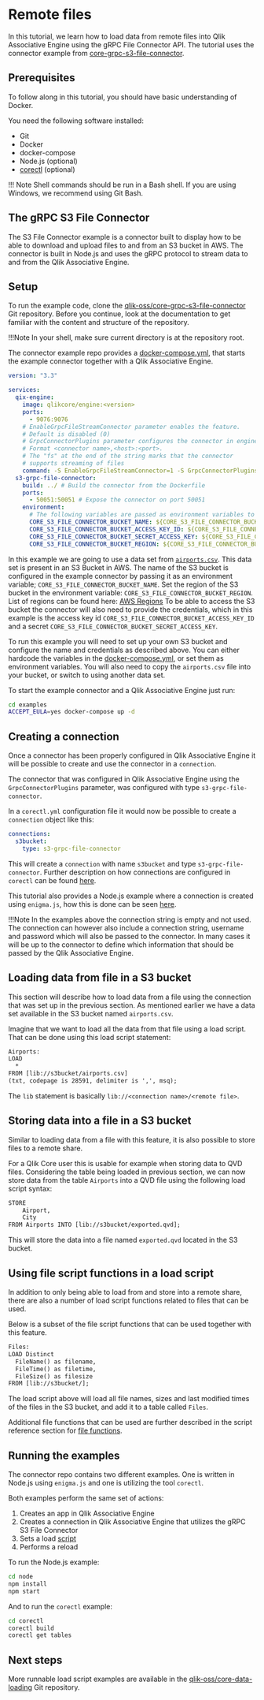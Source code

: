 # Remote files

In this tutorial, we learn how to load data from remote files into Qlik Associative Engine
using the gRPC File Connector API.
The tutorial uses the connector example from [core-grpc-s3-file-connector](https://github.com/qlik-oss/core-grpc-s3-file-connector).

## Prerequisites

To follow along in this tutorial, you should have basic understanding of Docker.

You need the following software installed:

* Git
* Docker
* docker-compose
* Node.js (optional)
* [corectl](https://github.com/qlik-oss/corectl#download) (optional)

!!! Note
    Shell commands should be run in a Bash shell.
    If you are using Windows, we recommend using Git Bash.

## The gRPC S3 File Connector

The S3 File Connector example is a connector built to display how to be able to download and upload files
to and from an S3 bucket in AWS.
The connector is built in Node.js and uses the gRPC protocol to stream data to and from the Qlik Associative Engine.

## Setup

To run the example code, clone the
[qlik-oss/core-grpc-s3-file-connector](https://github.com/qlik-oss/core-grpc-s3-file-connector) Git repository.
Before you continue, look at the documentation to get familiar with the content and structure of
the repository.

!!!Note
    In your shell, make sure current directory is at the repository root.

The connector example repo provides a [docker-compose.yml](https://github.com/qlik-oss/core-grpc-s3-file-connector/blob/master/example/docker-compose.yml),
that starts the example connector together with a Qlik Associative Engine.

```yml
version: "3.3"

services:
  qix-engine:
    image: qlikcore/engine:<version>
    ports:
      - 9076:9076
    # EnableGrpcFileStreamConnector parameter enables the feature.
    # Default is disabled (0)
    # GrpcConnectorPlugins parameter configures the connector in engine.
    # Format <connector name>,<host>:<port>.
    # The "fs" at the end of the string marks that the connector
    # supports streaming of files
    command: -S EnableGrpcFileStreamConnector=1 -S GrpcConnectorPlugins="s3-grpc-file-connector,s3-grpc-file-connector:50051,fs" -S AcceptEULA=${ACCEPT_EULA}
  s3-grpc-file-connector:
    build: ../ # Build the connector from the Dockerfile
    ports:
      - 50051:50051 # Expose the connector on port 50051
    environment:
      # The following variables are passed as environment variables to the connector upon startup
      CORE_S3_FILE_CONNECTOR_BUCKET_NAME: ${CORE_S3_FILE_CONNECTOR_BUCKET_NAME} # Name of the S3 bucket that the connector should target
      CORE_S3_FILE_CONNECTOR_BUCKET_ACCESS_KEY_ID: ${CORE_S3_FILE_CONNECTOR_BUCKET_ACCESS_KEY_ID} # Access key id for the S3 bucket
      CORE_S3_FILE_CONNECTOR_BUCKET_SECRET_ACCESS_KEY: ${CORE_S3_FILE_CONNECTOR_BUCKET_SECRET_ACCESS_KEY} # Access key token for the S3 bucket
      CORE_S3_FILE_CONNECTOR_BUCKET_REGION: ${CORE_S3_FILE_CONNECTOR_BUCKET_REGION} # Region of the S3 bucket
```

In this example we are going to use a data set from [`airports.csv`](https://github.com/qlik-oss/core-grpc-s3-file-connector/blob/master/example/airports.csv).
This data set is present in an S3 Bucket in AWS.
The name of the S3 bucket is configured in the example connector by passing it as an environment variable; `CORE_S3_FILE_CONNECTOR_BUCKET_NAME`.
Set the region of the S3 bucket in the environment variable: `CORE_S3_FILE_CONNECTOR_BUCKET_REGION`.
List of regions can be found here: [AWS Regions](https://docs.aws.amazon.com/general/latest/gr/rande.html)
To be able to access the S3 bucket the connector will also need to provide the credentials,
which in this example is the access key id `CORE_S3_FILE_CONNECTOR_BUCKET_ACCESS_KEY_ID`
and a secret `CORE_S3_FILE_CONNECTOR_BUCKET_SECRET_ACCESS_KEY`.

To run this example you will need to set up your own S3 bucket and configure the name and credentials as described above.
You can either hardcode the variables in the [docker-compose.yml](https://github.com/qlik-oss/core-grpc-s3-file-connector/blob/master/example/docker-compose.yml#L14),
or set them as environment variables.
You will also need to copy the `airports.csv` file into your bucket, or switch to using another data set.

To start the example connector and a Qlik Associative Engine just run:

```bash
cd examples
ACCEPT_EULA=yes docker-compose up -d
```

## Creating a connection

Once a connector has been properly configured in Qlik Associative Engine
it will be possible to create and use the connector in a `connection`.

The connector that was configured in Qlik Associative Engine using the `GrpcConnectorPlugins` parameter,
was configured with type `s3-grpc-file-connector`.

In a `corectl.yml` configuration file it would now be possible to create a `connection` object like this:

```yml
connections:
  s3bucket:
    type: s3-grpc-file-connector
```

This will create a `connection` with name `s3bucket` and type `s3-grpc-file-connector`.
Further description on how connections are configured in `corectl` can be found [here](https://github.com/qlik-oss/corectl/blob/master/docs/corectl_config.md).

This tutorial also provides a Node.js example where a connection is created using `enigma.js`,
how this is done can be seen [here](https://github.com/qlik-oss/core-grpc-s3-file-connector/blob/master/example/node/index.js#L55).

!!!Note
    In the examples above the connection string is empty and not used.
    The connection can however also include a connection string,
    username and password which will also be passed to the connector.
    In many cases it will be up to the connector
    to define which information that should be passed by the Qlik Associative Engine.

## Loading data from file in a S3 bucket

This section will describe how to load data from a file using the connection that was set up in the previous section.
As mentioned earlier we have a data set available in the S3 bucket named `airports.csv`.

Imagine that we want to load all the data from that file using a load script.
That can be done using this load script statement:

```txt
Airports:
LOAD
  *
FROM [lib://s3bucket/airports.csv]
(txt, codepage is 28591, delimiter is ',', msq);
```

The `lib` statement is basically `lib://<connection name>/<remote file>`.

## Storing data into a file in a S3 bucket

Similar to loading data from a file with this feature,
it is also possible to store files to a remote share.

For a Qlik Core user this is usable for example when storing data to QVD files.
Considering the table being loaded in previous section,
we can now store data from the table `Airports` into a QVD file using the following load script syntax:

```txt
STORE
    Airport,
    City
FROM Airports INTO [lib://s3bucket/exported.qvd];
```

This will store the data into a file named `exported.qvd` located in the S3 bucket.

## Using file script functions in a load script

In addition to only being able to load from and store into a remote share,
there are also a number of load script functions related to files that can be used.

Below is a subset of the file script functions that can be used together with this feature.

```txt
Files:
LOAD Distinct
  FileName() as filename,
  FileTime() as filetime,
  FileSize() as filesize
FROM [lib://s3bucket/];
```

The load script above will load all file names, sizes and last modified times of the files in the S3 bucket,
and add it to a table called `Files`.

Additional file functions that can be used are further described in the script reference section for [file functions](../../services/qix-engine/script_reference/file_functions.md).

## Running the examples

The connector repo contains two different examples.
One is written in Node.js using `enigma.js` and one is utilizing the tool `corectl`.

Both examples perform the same set of actions:

1. Creates an app in Qlik Associative Engine
1. Creates a connection in Qlik Associative Engine that utilizes the gRPC S3 File Connector
1. Sets a load [script](https://github.com/qlik-oss/core-grpc-s3-file-connector/blob/master/example/script.qvs)
1. Performs a reload

To run the Node.js example:

```bash
cd node
npm install
npm start
```

And to run the `corectl` example:

```bash
cd corectl
corectl build
corectl get tables
```

## Next steps

More runnable load script examples are available in the
[qlik-oss/core-data-loading](https://github.com/qlik-oss/core-data-loading) Git repository.
